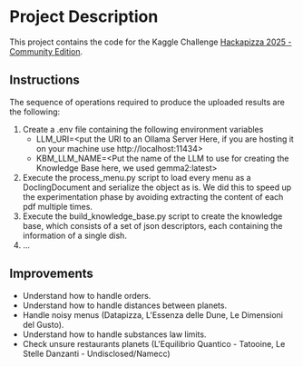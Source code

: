 # Project Description

This project contains the code for the Kaggle Challenge [Hackapizza 2025 - Community Edition](https://www.kaggle.com/competitions/hackapizza-2025-community).

## Instructions 

The sequence of operations required to produce the uploaded results are the following:

1. Create a .env file containing the following environment variables
   * LLM_URI=<put the URI to an Ollama Server Here, if you are hosting it on your machine use http://localhost:11434>
   * KBM_LLM_NAME=<Put the name of the LLM to use for creating the Knowledge Base here, we used gemma2:latest>
2. Execute the process_menu.py script to load every menu as a DoclingDocument and serialize the object as is. We 
   did 
   this to speed up the experimentation phase by avoiding extracting the content of each pdf multiple times.
3. Execute the build_knowledge_base.py script to create the knowledge base, which consists of a set of json 
   descriptors, each containing the information of a single dish.
4. ...

## Improvements

* Understand how to handle orders.
* Understand how to handle distances between planets.
* Handle noisy menus (Datapizza, L'Essenza delle Dune, Le Dimensioni del Gusto).
* Understand how to handle substances law limits.
* Check unsure restaurants planets (L'Equilibrio Quantico - Tatooine, Le Stelle Danzanti - Undisclosed/Namecc)